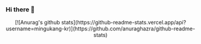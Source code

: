 ### Hi there 👋
<div align=center>
[![Anurag's github stats](https://github-readme-stats.vercel.app/api?username=mingukang-kr)](https://github.com/anuraghazra/github-readme-stats)
</div>
<!--
**mingukang-kr/mingukang-kr** is a ✨ _special_ ✨ repository because its `README.md` (this file) appears on your GitHub profile.

Here are some ideas to get you started:

- 🔭 I’m currently working on ...
- 🌱 I’m currently learning ...
- 👯 I’m looking to collaborate on ...
- 🤔 I’m looking for help with ...
- 💬 Ask me about ...
- 📫 How to reach me: ...
- 😄 Pronouns: ...
- ⚡ Fun fact: ...
-->
